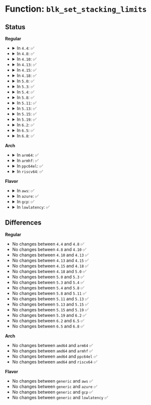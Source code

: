 # Function: <code>blk_set_stacking_limits</code>

## Status
<b>Regular</b>
<ul>
<li>
<details>
<summary>In <code>4.4</code>: ✅</summary>

```c
void blk_set_stacking_limits(struct queue_limits *lim);
```

**Collision:** Unique Global

**Inline:** No

**Transformation:** False

**Instances:**

```
In block/blk-settings.c (ffffffff813bdf90)
Location: block/blk-settings.c:121
Inline: False
Direct callers:
  - drivers/md/md.c:md_alloc
  - drivers/md/md.c:level_store
  - drivers/md/dm-table.c:dm_calculate_queue_limits
  - drivers/md/dm-table.c:dm_calculate_queue_limits
```
**Symbols:**

```
ffffffff813bdf90-ffffffff813be043: blk_set_stacking_limits (STB_GLOBAL)
```
</details>
</li>
<li>
<details>
<summary>In <code>4.8</code>: ✅</summary>

```c
void blk_set_stacking_limits(struct queue_limits *lim);
```

**Collision:** Unique Global

**Inline:** No

**Transformation:** False

**Instances:**

```
In block/blk-settings.c (ffffffff81401ef0)
Location: block/blk-settings.c:121
Inline: False
Direct callers:
  - drivers/md/md.c:md_alloc
  - drivers/md/md.c:level_store
  - drivers/md/dm-table.c:dm_calculate_queue_limits
  - drivers/md/dm-table.c:dm_calculate_queue_limits
```
**Symbols:**

```
ffffffff81401ef0-ffffffff81401fa3: blk_set_stacking_limits (STB_GLOBAL)
```
</details>
</li>
<li>
<details>
<summary>In <code>4.10</code>: ✅</summary>

```c
void blk_set_stacking_limits(struct queue_limits *lim);
```

**Collision:** Unique Global

**Inline:** No

**Transformation:** False

**Instances:**

```
In block/blk-settings.c (ffffffff8141bb70)
Location: block/blk-settings.c:124
Inline: False
Direct callers:
  - drivers/md/md.c:md_alloc
  - drivers/md/md.c:level_store
  - drivers/md/dm-table.c:dm_calculate_queue_limits
  - drivers/md/dm-table.c:dm_calculate_queue_limits
```
**Symbols:**

```
ffffffff8141bb70-ffffffff8141bc31: blk_set_stacking_limits (STB_GLOBAL)
```
</details>
</li>
<li>
<details>
<summary>In <code>4.13</code>: ✅</summary>

```c
void blk_set_stacking_limits(struct queue_limits *lim);
```

**Collision:** Unique Global

**Inline:** No

**Transformation:** False

**Instances:**

```
In block/blk-settings.c (ffffffff81429b40)
Location: block/blk-settings.c:124
Inline: False
Direct callers:
  - drivers/md/md.c:md_alloc
  - drivers/md/md.c:level_store
  - drivers/md/dm-table.c:dm_calculate_queue_limits
  - drivers/md/dm-table.c:dm_calculate_queue_limits
```
**Symbols:**

```
ffffffff81429b40-ffffffff81429bd1: blk_set_stacking_limits (STB_GLOBAL)
```
</details>
</li>
<li>
<details>
<summary>In <code>4.15</code>: ✅</summary>

```c
void blk_set_stacking_limits(struct queue_limits *lim);
```

**Collision:** Unique Global

**Inline:** No

**Transformation:** False

**Instances:**

```
In block/blk-settings.c (ffffffff81454d00)
Location: block/blk-settings.c:125
Inline: False
Direct callers:
  - drivers/md/md.c:md_alloc
  - drivers/md/md.c:level_store
  - drivers/md/dm-table.c:dm_calculate_queue_limits
  - drivers/md/dm-table.c:dm_calculate_queue_limits
```
**Symbols:**

```
ffffffff81454d00-ffffffff81454d91: blk_set_stacking_limits (STB_GLOBAL)
```
</details>
</li>
<li>
<details>
<summary>In <code>4.18</code>: ✅</summary>

```c
void blk_set_stacking_limits(struct queue_limits *lim);
```

**Collision:** Unique Global

**Inline:** No

**Transformation:** False

**Instances:**

```
In block/blk-settings.c (ffffffff81488170)
Location: block/blk-settings.c:125
Inline: False
Direct callers:
  - drivers/md/md.c:md_alloc
  - drivers/md/md.c:level_store
  - drivers/md/dm-table.c:dm_calculate_queue_limits
  - drivers/md/dm-table.c:dm_calculate_queue_limits
```
**Symbols:**

```
ffffffff81488170-ffffffff81488201: blk_set_stacking_limits (STB_GLOBAL)
```
</details>
</li>
<li>
<details>
<summary>In <code>5.0</code>: ✅</summary>

```c
void blk_set_stacking_limits(struct queue_limits *lim);
```

**Collision:** Unique Global

**Inline:** No

**Transformation:** False

**Instances:**

```
In block/blk-settings.c (ffffffff814a20c0)
Location: block/blk-settings.c:71
Inline: False
Direct callers:
  - drivers/md/md.c:md_alloc
  - drivers/md/md.c:level_store
  - drivers/md/dm-table.c:dm_calculate_queue_limits
  - drivers/md/dm-table.c:dm_calculate_queue_limits
```
**Symbols:**

```
ffffffff814a20c0-ffffffff814a214d: blk_set_stacking_limits (STB_GLOBAL)
```
</details>
</li>
<li>
<details>
<summary>In <code>5.3</code>: ✅</summary>

```c
void blk_set_stacking_limits(struct queue_limits *lim);
```

**Collision:** Unique Global

**Inline:** No

**Transformation:** False

**Instances:**

```
In block/blk-settings.c (ffffffff814d01a0)
Location: block/blk-settings.c:72
Inline: False
Direct callers:
  - drivers/md/md.c:md_alloc
  - drivers/md/md.c:level_store
  - drivers/md/dm-table.c:dm_calculate_queue_limits
  - drivers/md/dm-table.c:dm_calculate_queue_limits
```
**Symbols:**

```
ffffffff814d01a0-ffffffff814d022d: blk_set_stacking_limits (STB_GLOBAL)
```
</details>
</li>
<li>
<details>
<summary>In <code>5.4</code>: ✅</summary>

```c
void blk_set_stacking_limits(struct queue_limits *lim);
```

**Collision:** Unique Global

**Inline:** No

**Transformation:** False

**Instances:**

```
In block/blk-settings.c (ffffffff814e9510)
Location: block/blk-settings.c:73
Inline: False
Direct callers:
  - drivers/md/md.c:md_alloc
  - drivers/md/md.c:level_store
  - drivers/md/dm-table.c:dm_calculate_queue_limits
  - drivers/md/dm-table.c:dm_calculate_queue_limits
```
**Symbols:**

```
ffffffff814e9510-ffffffff814e959a: blk_set_stacking_limits (STB_GLOBAL)
```
</details>
</li>
<li>
<details>
<summary>In <code>5.8</code>: ✅</summary>

```c
void blk_set_stacking_limits(struct queue_limits *lim);
```

**Collision:** Unique Global

**Inline:** No

**Transformation:** False

**Instances:**

```
In block/blk-settings.c (ffffffff81549020)
Location: block/blk-settings.c:74
Inline: False
Direct callers:
  - drivers/md/md.c:md_alloc
  - drivers/md/md.c:level_store
  - drivers/md/dm-table.c:dm_calculate_queue_limits
  - drivers/md/dm-table.c:dm_calculate_queue_limits
  - drivers/md/dm-table.c:validate_hardware_logical_block_alignment
```
**Symbols:**

```
ffffffff81549020-ffffffff815490ad: blk_set_stacking_limits (STB_GLOBAL)
```
</details>
</li>
<li>
<details>
<summary>In <code>5.11</code>: ✅</summary>

```c
void blk_set_stacking_limits(struct queue_limits *lim);
```

**Collision:** Unique Global

**Inline:** No

**Transformation:** False

**Instances:**

```
In block/blk-settings.c (ffffffff81564ea0)
Location: block/blk-settings.c:74
Inline: False
Direct callers:
  - drivers/md/md.c:md_alloc
  - drivers/md/md.c:level_store
  - drivers/md/dm-table.c:dm_calculate_queue_limits
  - drivers/md/dm-table.c:dm_calculate_queue_limits
  - drivers/md/dm-table.c:validate_hardware_logical_block_alignment
```
**Symbols:**

```
ffffffff81564ea0-ffffffff81564f2d: blk_set_stacking_limits (STB_GLOBAL)
```
</details>
</li>
<li>
<details>
<summary>In <code>5.13</code>: ✅</summary>

```c
void blk_set_stacking_limits(struct queue_limits *lim);
```

**Collision:** Unique Global

**Inline:** No

**Transformation:** False

**Instances:**

```
In block/blk-settings.c (ffffffff8156d510)
Location: block/blk-settings.c:70
Inline: False
Direct callers:
  - drivers/md/md.c:md_alloc
  - drivers/md/md.c:level_store
  - drivers/md/dm-table.c:dm_calculate_queue_limits
  - drivers/md/dm-table.c:dm_calculate_queue_limits
  - drivers/md/dm-table.c:validate_hardware_logical_block_alignment
```
**Symbols:**

```
ffffffff8156d510-ffffffff8156d597: blk_set_stacking_limits (STB_GLOBAL)
```
</details>
</li>
<li>
<details>
<summary>In <code>5.15</code>: ✅</summary>

```c
void blk_set_stacking_limits(struct queue_limits *lim);
```

**Collision:** Unique Global

**Inline:** No

**Transformation:** False

**Instances:**

```
In block/blk-settings.c (ffffffff815d19a0)
Location: block/blk-settings.c:71
Inline: False
Direct callers:
  - drivers/md/md.c:md_alloc
  - drivers/md/md.c:level_store
  - drivers/md/dm-table.c:dm_calculate_queue_limits
  - drivers/md/dm-table.c:dm_calculate_queue_limits
  - drivers/md/dm-table.c:validate_hardware_logical_block_alignment
```
**Symbols:**

```
ffffffff815d19a0-ffffffff815d1a27: blk_set_stacking_limits (STB_GLOBAL)
```
</details>
</li>
<li>
<details>
<summary>In <code>5.19</code>: ✅</summary>

```c
void blk_set_stacking_limits(struct queue_limits *lim);
```

**Collision:** Unique Global

**Inline:** No

**Transformation:** False

**Instances:**

```
In block/blk-settings.c (ffffffff8167d4c0)
Location: block/blk-settings.c:71
Inline: False
Direct callers:
  - drivers/md/md.c:md_alloc
  - drivers/md/md.c:level_store
  - drivers/md/dm-table.c:dm_calculate_queue_limits
  - drivers/md/dm-table.c:dm_calculate_queue_limits
  - drivers/md/dm-table.c:validate_hardware_logical_block_alignment
```
**Symbols:**

```
ffffffff8167d4c0-ffffffff8167d54f: blk_set_stacking_limits (STB_GLOBAL)
```
</details>
</li>
<li>
<details>
<summary>In <code>6.2</code>: ✅</summary>

```c
void blk_set_stacking_limits(struct queue_limits *lim);
```

**Collision:** Unique Global

**Inline:** No

**Transformation:** False

**Instances:**

```
In block/blk-settings.c (ffffffff81739fb0)
Location: block/blk-settings.c:71
Inline: False
Direct callers:
  - drivers/md/md.c:md_alloc
  - drivers/md/md.c:level_store
  - drivers/md/dm-table.c:dm_calculate_queue_limits
  - drivers/md/dm-table.c:dm_calculate_queue_limits
  - drivers/md/dm-table.c:validate_hardware_logical_block_alignment
```
**Symbols:**

```
ffffffff81739fb0-ffffffff8173a046: blk_set_stacking_limits (STB_GLOBAL)
```
</details>
</li>
<li>
<details>
<summary>In <code>6.5</code>: ✅</summary>

```c
void blk_set_stacking_limits(struct queue_limits *lim);
```

**Collision:** Unique Global

**Inline:** No

**Transformation:** False

**Instances:**

```
In block/blk-settings.c (ffffffff81776690)
Location: block/blk-settings.c:72
Inline: False
Direct callers:
  - drivers/md/md.c:md_alloc
  - drivers/md/md.c:level_store
  - drivers/md/dm-table.c:dm_calculate_queue_limits
  - drivers/md/dm-table.c:dm_calculate_queue_limits
  - drivers/md/dm-table.c:validate_hardware_logical_block_alignment
```
**Symbols:**

```
ffffffff81776690-ffffffff8177672f: blk_set_stacking_limits (STB_GLOBAL)
```
</details>
</li>
<li>
<details>
<summary>In <code>6.8</code>: ✅</summary>

```c
void blk_set_stacking_limits(struct queue_limits *lim);
```

**Collision:** Unique Global

**Inline:** No

**Transformation:** False

**Instances:**

```
In block/blk-settings.c (ffffffff817b8a30)
Location: block/blk-settings.c:72
Inline: False
Direct callers:
  - drivers/md/md.c:md_alloc
  - drivers/md/md.c:level_store
  - drivers/md/dm-table.c:dm_calculate_queue_limits
  - drivers/md/dm-table.c:dm_calculate_queue_limits
  - drivers/md/dm-table.c:validate_hardware_logical_block_alignment
```
**Symbols:**

```
ffffffff817b8a30-ffffffff817b8acc: blk_set_stacking_limits (STB_GLOBAL)
```
</details>
</li>
</ul>
<b>Arch</b>
<ul>
<li>
<details>
<summary>In <code>arm64</code>: ✅</summary>

```c
void blk_set_stacking_limits(struct queue_limits *lim);
```

**Collision:** Unique Global

**Inline:** No

**Transformation:** False

**Instances:**

```
In block/blk-settings.c (ffff8000105e7628)
Location: block/blk-settings.c:73
Inline: False
Direct callers:
  - drivers/md/md.c:md_alloc
  - drivers/md/md.c:level_store
  - drivers/md/dm-table.c:dm_calculate_queue_limits
  - drivers/md/dm-table.c:dm_calculate_queue_limits
```
**Symbols:**

```
ffff8000105e7628-ffff8000105e7688: blk_set_stacking_limits (STB_GLOBAL)
```
</details>
</li>
<li>
<details>
<summary>In <code>armhf</code>: ✅</summary>

```c
void blk_set_stacking_limits(struct queue_limits *lim);
```

**Collision:** Unique Global

**Inline:** No

**Transformation:** False

**Instances:**

```
In block/blk-settings.c (c0794134)
Location: block/blk-settings.c:73
Inline: False
Direct callers:
  - drivers/md/md.c:md_alloc
  - drivers/md/md.c:level_store
  - drivers/md/dm-table.c:dm_calculate_queue_limits
  - drivers/md/dm-table.c:dm_calculate_queue_limits
  - drivers/md/dm-table.c:validate_hardware_logical_block_alignment
```
**Symbols:**

```
c0794134-c07941b4: blk_set_stacking_limits (STB_GLOBAL)
```
</details>
</li>
<li>
<details>
<summary>In <code>ppc64el</code>: ✅</summary>

```c
void blk_set_stacking_limits(struct queue_limits *lim);
```

**Collision:** Unique Global

**Inline:** No

**Transformation:** False

**Instances:**

```
In block/blk-settings.c (c00000000077bf80)
Location: block/blk-settings.c:73
Inline: False
Direct callers:
  - drivers/md/md.c:md_alloc
  - drivers/md/md.c:level_store
  - drivers/md/dm-table.c:dm_calculate_queue_limits
  - drivers/md/dm-table.c:dm_calculate_queue_limits
```
**Symbols:**

```
c00000000077bf80-c00000000077c00c: blk_set_stacking_limits (STB_GLOBAL)
```
</details>
</li>
<li>
<details>
<summary>In <code>riscv64</code>: ✅</summary>

```c
void blk_set_stacking_limits(struct queue_limits *lim);
```

**Collision:** Unique Global

**Inline:** No

**Transformation:** False

**Instances:**

```
In block/blk-settings.c (ffffffe0004283c2)
Location: block/blk-settings.c:73
Inline: False
Direct callers:
  - drivers/md/md.c:md_alloc
  - drivers/md/md.c:level_store
  - drivers/md/dm-table.c:dm_calculate_queue_limits
  - drivers/md/dm-table.c:dm_calculate_queue_limits
```
**Symbols:**

```
ffffffe0004283c2-ffffffe000428426: blk_set_stacking_limits (STB_GLOBAL)
```
</details>
</li>
</ul>
<b>Flavor</b>
<ul>
<li>
<details>
<summary>In <code>aws</code>: ✅</summary>

```c
void blk_set_stacking_limits(struct queue_limits *lim);
```

**Collision:** Unique Global

**Inline:** No

**Transformation:** False

**Instances:**

```
In block/blk-settings.c (ffffffff814e1af0)
Location: block/blk-settings.c:73
Inline: False
Direct callers:
  - drivers/nvme/host/multipath.c:nvme_mpath_alloc_disk
  - drivers/md/md.c:md_alloc
  - drivers/md/md.c:level_store
  - drivers/md/dm-table.c:dm_calculate_queue_limits
  - drivers/md/dm-table.c:dm_calculate_queue_limits
```
**Symbols:**

```
ffffffff814e1af0-ffffffff814e1b7a: blk_set_stacking_limits (STB_GLOBAL)
```
</details>
</li>
<li>
<details>
<summary>In <code>azure</code>: ✅</summary>

```c
void blk_set_stacking_limits(struct queue_limits *lim);
```

**Collision:** Unique Global

**Inline:** No

**Transformation:** False

**Instances:**

```
In block/blk-settings.c (ffffffff814d2480)
Location: block/blk-settings.c:73
Inline: False
Direct callers:
  - drivers/nvme/host/multipath.c:nvme_mpath_alloc_disk
  - drivers/md/md.c:md_alloc
  - drivers/md/md.c:level_store
  - drivers/md/dm-table.c:dm_calculate_queue_limits
  - drivers/md/dm-table.c:dm_calculate_queue_limits
```
**Symbols:**

```
ffffffff814d2480-ffffffff814d250a: blk_set_stacking_limits (STB_GLOBAL)
```
</details>
</li>
<li>
<details>
<summary>In <code>gcp</code>: ✅</summary>

```c
void blk_set_stacking_limits(struct queue_limits *lim);
```

**Collision:** Unique Global

**Inline:** No

**Transformation:** False

**Instances:**

```
In block/blk-settings.c (ffffffff814ddb80)
Location: block/blk-settings.c:73
Inline: False
Direct callers:
  - drivers/md/md.c:md_alloc
  - drivers/md/md.c:level_store
  - drivers/md/dm-table.c:dm_calculate_queue_limits
  - drivers/md/dm-table.c:dm_calculate_queue_limits
```
**Symbols:**

```
ffffffff814ddb80-ffffffff814ddc0a: blk_set_stacking_limits (STB_GLOBAL)
```
</details>
</li>
<li>
<details>
<summary>In <code>lowlatency</code>: ✅</summary>

```c
void blk_set_stacking_limits(struct queue_limits *lim);
```

**Collision:** Unique Global

**Inline:** No

**Transformation:** False

**Instances:**

```
In block/blk-settings.c (ffffffff814f69e0)
Location: block/blk-settings.c:73
Inline: False
Direct callers:
  - drivers/md/md.c:md_alloc
  - drivers/md/md.c:level_store
  - drivers/md/dm-table.c:dm_calculate_queue_limits
  - drivers/md/dm-table.c:dm_calculate_queue_limits
```
**Symbols:**

```
ffffffff814f69e0-ffffffff814f6a6a: blk_set_stacking_limits (STB_GLOBAL)
```
</details>
</li>
</ul>

## Differences
<b>Regular</b>
<ul>
<li>
No changes between <code>4.4</code> and <code>4.8</code> ✅
</li>
<li>
No changes between <code>4.8</code> and <code>4.10</code> ✅
</li>
<li>
No changes between <code>4.10</code> and <code>4.13</code> ✅
</li>
<li>
No changes between <code>4.13</code> and <code>4.15</code> ✅
</li>
<li>
No changes between <code>4.15</code> and <code>4.18</code> ✅
</li>
<li>
No changes between <code>4.18</code> and <code>5.0</code> ✅
</li>
<li>
No changes between <code>5.0</code> and <code>5.3</code> ✅
</li>
<li>
No changes between <code>5.3</code> and <code>5.4</code> ✅
</li>
<li>
No changes between <code>5.4</code> and <code>5.8</code> ✅
</li>
<li>
No changes between <code>5.8</code> and <code>5.11</code> ✅
</li>
<li>
No changes between <code>5.11</code> and <code>5.13</code> ✅
</li>
<li>
No changes between <code>5.13</code> and <code>5.15</code> ✅
</li>
<li>
No changes between <code>5.15</code> and <code>5.19</code> ✅
</li>
<li>
No changes between <code>5.19</code> and <code>6.2</code> ✅
</li>
<li>
No changes between <code>6.2</code> and <code>6.5</code> ✅
</li>
<li>
No changes between <code>6.5</code> and <code>6.8</code> ✅
</li>
</ul>
<b>Arch</b>
<ul>
<li>
No changes between <code>amd64</code> and <code>arm64</code> ✅
</li>
<li>
No changes between <code>amd64</code> and <code>armhf</code> ✅
</li>
<li>
No changes between <code>amd64</code> and <code>ppc64el</code> ✅
</li>
<li>
No changes between <code>amd64</code> and <code>riscv64</code> ✅
</li>
</ul>
<b>Flavor</b>
<ul>
<li>
No changes between <code>generic</code> and <code>aws</code> ✅
</li>
<li>
No changes between <code>generic</code> and <code>azure</code> ✅
</li>
<li>
No changes between <code>generic</code> and <code>gcp</code> ✅
</li>
<li>
No changes between <code>generic</code> and <code>lowlatency</code> ✅
</li>
</ul>
